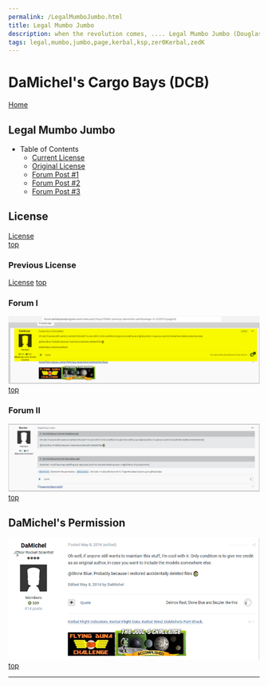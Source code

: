 ```yaml
---
permalink: /LegalMumboJumbo.html
title: Legal Mumbo Jumbo
description: when the revolution comes, .... Legal Mumbo Jumbo (Douglas Adams)
tags: legal,mumbo,jumbo,page,kerbal,ksp,zer0Kerbal,zedK
---
```

<!-- LegalMumboJumbo.md v1.1.99.1
DaMichel's Cargo Bays (DCB)
created: 17 Feb 2022
updated: 13 Apr 2023

TEMPLATE: LegalMumboJumbo.md v1.0.5.2
created: 01 Feb 2022
updated: 15 May 2022 -->

<script src="https://kit.fontawesome.com/0ea5493613.js" crossorigin="anonymous"></script>
<i class="fa-solid fa-file-contract fa-beat-fade fa-3x" style="--fa-beat-fade-opacity: 0.1; --fa-beat-fade-scale: 1.25;color: #6495ED" ></i>

# DaMichel's Cargo Bays (DCB)

[Home](./index.md)

## Legal Mumbo Jumbo

* Table of Contents
  * [Current License](#license)
  * [Original License](#previous-license)
  * [Forum Post #1](#forum-i)
  * [Forum Post #2](#forum-ii)
  * [Forum Post #3](#damichels-permission)

## License

[License](./LegalMumboJumbo/License.md)  
[top](#legal-mumbo-jumbo)

### Previous License

[License](./LegalMumboJumbo/OrigLicense.md)
[top](#legal-mumbo-jumbo)

### Forum I

![Forum](./LegalMumboJumbo/FORUM-01.png)  
[top](#legal-mumbo-jumbo)

### Forum II

![Forum](./LegalMumboJumbo/FORUM-02.png)  
[top](#legal-mumbo-jumbo)

## DaMichel's Permission

![Forum](./LegalMumboJumbo/DaMichelPermission.png)  
[top](#legal-mumbo-jumbo)

---

<!-- this file CC BY-ND 4.0 by zer0Kerbal -->